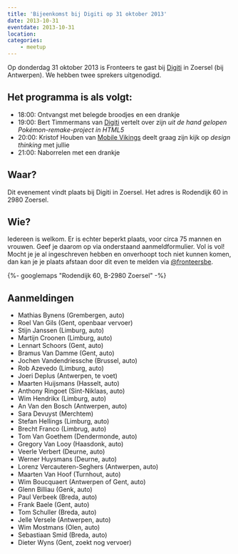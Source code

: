```yaml
---
title: 'Bijeenkomst bij Digiti op 31 oktober 2013'
date: 2013-10-31
eventdate: 2013-10-31
location:
categories:
    - meetup
---
```


Op donderdag 31 oktober 2013 is Fronteers te gast bij [Digiti](http://www.digiti.be) in Zoersel (bij Antwerpen). We hebben twee sprekers uitgenodigd.

## Het programma is als volgt:

-   18:00: Ontvangst met belegde broodjes en een drankje
-   19:00: Bert Timmermans van [Digiti](http://www.digiti.be) vertelt over zijn _uit de hand gelopen Pokémon-remake-project in HTML5_
-   20:00: Kristof Houben van [Mobile Vikings](https://mobilevikings.com/) deelt graag zijn kijk op _design thinking_ met jullie
-   21:00: Naborrelen met een drankje

## Waar?

Dit evenement vindt plaats bij Digiti in Zoersel. Het adres is Rodendijk 60 in 2980 Zoersel.

## Wie?

Iedereen is welkom. Er is echter beperkt plaats, voor circa 75 mannen en vrouwen. Geef je daarom op via onderstaand aanmeldformulier. Vol is vol! Mocht je je al ingeschreven hebben en onverhoopt toch niet kunnen komen, dan kan je je plaats afstaan door dit even te melden via [@fronteersbe](https://twitter.com/fronteersbe).

{%- googlemaps "Rodendijk 60, B-2980 Zoersel" -%}

## Aanmeldingen

-   Mathias Bynens (Grembergen, auto)
-   Roel Van Gils (Gent, openbaar vervoer)
-   Stijn Janssen (Limburg, auto)
-   Martijn Croonen (Limburg, auto)
-   Lennart Schoors (Gent, auto)
-   Bramus Van Damme (Gent, auto)
-   Jochen Vandendriessche (Brussel, auto)
-   Rob Azevedo (Limburg, auto)
-   Joeri Deplus (Antwerpen, te voet)
-   Maarten Huijsmans (Hasselt, auto)
-   Anthony Ringoet (Sint-Niklaas, auto)
-   Wim Hendrikx (Limburg, auto)
-   An Van den Bosch (Antwerpen, auto)
-   Sara Devuyst (Merchtem)
-   Stefan Hellings (Limburg, auto)
-   Brecht Franco (Limbrug, auto)
-   Tom Van Goethem (Dendermonde, auto)
-   Gregory Van Looy (Haasdonk, auto)
-   Veerle Verbert (Deurne, auto)
-   Werner Huysmans (Deurne, auto)
-   Lorenz Vercauteren-Seghers (Antwerpen, auto)
-   Maarten Van Hoof (Turnhout, auto)
-   Wim Boucquaert (Antwerpen of Gent, auto)
-   Glenn Billiau (Genk, auto)
-   Paul Verbeek (Breda, auto)
-   Frank Baele (Gent, auto)
-   Tom Schuller (Breda, auto)
-   Jelle Versele (Antwerpen, auto)
-   Wim Mostmans (Olen, auto)
-   Sebastiaan Smid (Breda, auto)
-   Dieter Wyns (Gent, zoekt nog vervoer)
